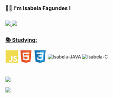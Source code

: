 ### 👩‍💻 I'm Isabela Fagundes !
##

<div>
  <a href="https://github.com/isabelafagundes">
  <img height="166em" src="https://github-readme-stats.vercel.app/api?username=isabelafagundes&show_icons=true&theme=aura&include_all_commits=true&count_private=true"/>
  <img height="166em" src="https://github-readme-stats.vercel.app/api/top-langs/?username=isabelafagundes&layout=compact&langs_count=7&theme=aura"/>
</div>
  
 ##
  
### 📚 Studying:
<div style="display: inline-block">
  <img align="center" alt="Isabela-Js" height="40" width="40" src="https://raw.githubusercontent.com/devicons/devicon/master/icons/javascript/javascript-plain.svg">
  <img align="center" alt="Isabela-HTML" height="40" width="40" src="https://raw.githubusercontent.com/devicons/devicon/master/icons/html5/html5-original.svg">
  <img align="center" alt="Isabela-CSS" height="40" width="40" src="https://raw.githubusercontent.com/devicons/devicon/master/icons/css3/css3-original.svg">
  <img align="center" alt="Isabela-JAVA" height="40" width="40" src="https://cdn.jsdelivr.net/gh/devicons/devicon/icons/java/java-original.svg">
    <img align="center" alt="Isabela-C" height="40" width="40" src="https://cdn.jsdelivr.net/gh/devicons/devicon/icons/c/c-original.svg">
</div>

##

<div style="display: inline-block">
  
<a href="https://www.linkedin.com/in/isabela-fagundes2004/" target="_blank"><img src="https://img.shields.io/badge/-LinkedIn-%230077B5?style=for-the-badge&logo=linkedin&logoColor=white" target="_blank"></a>
  
<a href="mailto:isabelahidalgo.2004@gmail.com" target="_blank"><img src="https://img.shields.io/badge/-Gmail-%23333?style=for-the-badge&logo=gmail&logoColor=white" target="_blank"></a>
  
</div>
